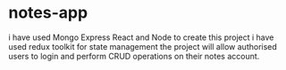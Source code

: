 # notes-app
i have used Mongo Express React and Node to create this project 
i have used redux toolkit for state management
the project will allow authorised users to login and perform CRUD operations on their notes account.

